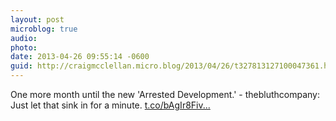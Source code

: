 ```yaml
---
layout: post
microblog: true
audio: 
photo: 
date: 2013-04-26 09:55:14 -0600
guid: http://craigmcclellan.micro.blog/2013/04/26/t327813127100047361.html
---
```

One more month until the new 'Arrested Development.' - thebluthcompany: Just let that sink in for a minute. [t.co/bAgIr8Fiv...](http://t.co/bAgIr8Fivm)
